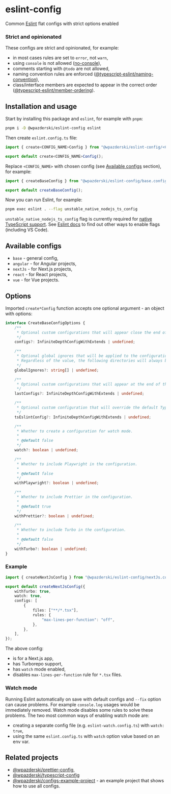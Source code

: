 # eslint-config

Common [Eslint](https://eslint.org/) flat configs with strict options enabled

### Strict and opinionated

These configs are strict and opinionated, for example:

- in most cases rules are set to `error`, not `warn`,
- using `console` is not allowed ([no-console](https://eslint.org/docs/latest/rules/no-console)),
- comments starting with `@todo` are not allowed,
- naming convention rules are enforced ([@typescript-eslint/naming-convention](https://typescript-eslint.io/rules/naming-convention/)),
- class/interface members are expected to appear in the correct order ([@typescript-eslint/member-ordering](https://typescript-eslint.io/rules/member-ordering)).

## Installation and usage

Start by installing this package and `eslint`, for example with `pnpm`:

```sh
pnpm i -D @wpazderski/eslint-config eslint
```

Then create `eslint.config.ts` file:

```ts
import { create<CONFIG_NAME>Config } from "@wpazderski/eslint-config/<CONFIG_NAME>.config.js";

export default create<CONFIG_NAME>Config();
```

Replace `<CONFIG_NAME>` with chosen config (see [Available configs](#available-configs) section), for example:

```ts
import { createBaseConfig } from "@wpazderski/eslint-config/base.config.js";

export default createBaseConfig();
```

Now you can run Eslint, for example:

```sh
pnpm exec eslint . --flag unstable_native_nodejs_ts_config
```

`unstable_native_nodejs_ts_config` flag is currently required for [native TypeScript support](https://eslint.org/docs/latest/use/configure/configuration-files#native-typescript-support).
See [Eslint docs](https://eslint.org/docs/latest/flags/#how-to-use-feature-flags) to find out other ways to enable flags (including VS Code).

## Available configs

- `base` - general config,
- `angular` - for Angular projects,
- `nextJs` - for Next.js projects,
- `react` - for React projects,
- `vue` - for Vue projects.

## Options

Imported `create*Config` function accepts one optional argument - an object with options:

```ts
interface CreateBaseConfigOptions {
    /**
     * Optional custom configurations that will appear close the end of the configuration, but before rules related to watch mode and Prettier.
     */
    configs?: InfiniteDepthConfigWithExtends | undefined;

    /**
     * Optional global ignores that will be applied to the configuration. See https://eslint.org/docs/latest/use/configure/ignore for more details.
     * Regardless of the value, the following directories will always be ignored: coverage, build, dist, dist-ssr, out, out-tsc, playwright-report, test-results, tmp.
     */
    globalIgnores?: string[] | undefined;

    /**
     * Optional custom configurations that will appear at the end of the configuration.
     */
    lastConfigs?: InfiniteDepthConfigWithExtends | undefined;

    /**
     * Optional custom configuration that will override the default TypeScript ESLint configuration (strictTypeChecked).
     */
    tsEslintConfig?: InfiniteDepthConfigWithExtends | undefined;

    /**
     * Whether to create a configuration for watch mode.
     *
     * @default false
     */
    watch?: boolean | undefined;

    /**
     * Whether to include Playwright in the configuration.
     *
     * @default false
     */
    withPlaywright?: boolean | undefined;

    /**
     * Whether to include Prettier in the configuration.
     *
     * @default true
     */
    withPrettier?: boolean | undefined;

    /**
     * Whether to include Turbo in the configuration.
     *
     * @default false
     */
    withTurbo?: boolean | undefined;
}
```

### Example

```ts
import { createNextJsConfig } from "@wpazderski/eslint-config/nextJs.config.js";

export default createNextJsConfig({
    withTurbo: true,
    watch: true,
    configs: [
        {
            files: ["**/*.tsx"],
            rules: {
                "max-lines-per-function": "off",
            },
        },
    ],
});
```

The above config:

- is for a Next.js app,
- has Turborepo support,
- has `watch` mode enabled,
- disables `max-lines-per-function` rule for `*.tsx` files.

### Watch mode

Running Eslint automatically on save with default configs and `--fix` option can cause problems. For example `console.log` usages would be immediately removed.
Watch mode disables some rules to solve these problems.
The two most common ways of enabling watch mode are:

- creating a separate config file (e.g. `eslint-watch.config.ts`) with `watch: true`,
- using the same `eslint.config.ts` with `watch` option value based on an env var.

## Related projects

- [@wpazderski/prettier-config](https://github.com/wpazderski/prettier-config),
- [@wpazderski/typescript-config](https://github.com/wpazderski/typescript-config)
- [@wpazderski/configs-example-project](https://github.com/wpazderski/configs-example-project) - an example project that shows how to use all configs.
